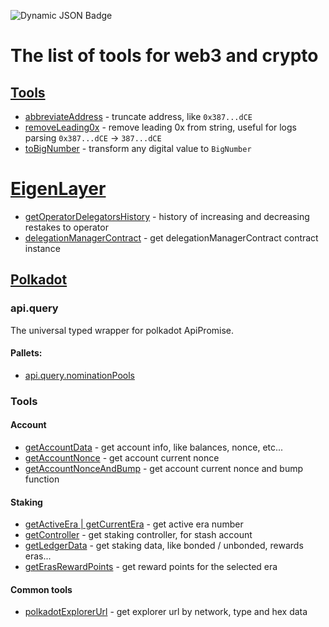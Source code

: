 ![Dynamic JSON Badge](https://img.shields.io/badge/dynamic/json?url=https%3A%2F%2Fraw.githubusercontent.com%2Fdmitrytarassov%2Fcrypto-tools%2Fmain%2Fpackage.json&query=%24.version&style=for-the-badge&label=Common%20Crypto%20Tools&link=https%3A%2F%2Fwww.npmjs.com%2Fpackage%2Fcommon-crypto-tools%3FactiveTab%3Dreadme)

# The list of tools for web3 and crypto

## [Tools](https://github.com/dmitrytarassov/crypto-tools/blob/main/src/common/README.md)
- [abbreviateAddress](https://github.com/dmitrytarassov/crypto-tools/blob/main/src/common/README.md#abbreviateaddress) - truncate address, like `0x387...dCE`
- [removeLeading0x](https://github.com/dmitrytarassov/crypto-tools/blob/main/src/common/README.md#removeleading0x) - remove leading 0x from string, useful for logs parsing `0x387...dCE` -> `387...dCE`
- [toBigNumber](https://github.com/dmitrytarassov/crypto-tools/blob/main/src/common/README.md#to_big_number) - transform any digital value to `BigNumber`

# [EigenLayer](https://github.com/dmitrytarassov/crypto-tools/blob/main/src/eigenlayer/README.md)
- [getOperatorDelegatorsHistory](https://github.com/dmitrytarassov/crypto-tools/blob/main/src/eigenlayer/README.md#getoperatordelegatorshistory) - history of increasing and decreasing restakes to operator
- [delegationManagerContract](https://github.com/dmitrytarassov/crypto-tools/blob/main/src/eigenlayer/README.md#delegationmanagercontract) - get delegationManagerContract contract instance

## [Polkadot](https://github.com/dmitrytarassov/crypto-tools/blob/main/src/polkadot/README.md)
### api.query
The universal typed wrapper for polkadot ApiPromise.
#### Pallets:
- [api.query.nominationPools](https://github.com/dmitrytarassov/crypto-tools/blob/main/src/polkadot/api/query/nominationPools/README.md)

### Tools
#### Account
- [getAccountData](https://github.com/dmitrytarassov/crypto-tools/blob/main/src/polkadot/README.md#getaccountdata) - get account info, like balances, nonce, etc...
- [getAccountNonce](https://github.com/dmitrytarassov/crypto-tools/blob/main/src/polkadot/README.md#getaccountnonce) - get account current nonce
- [getAccountNonceAndBump](https://github.com/dmitrytarassov/crypto-tools/blob/main/src/polkadot/README.md#getaccountnonceandbump) - get account current nonce and bump function

#### Staking
- [getActiveEra | getCurrentEra](https://github.com/dmitrytarassov/crypto-tools/blob/main/src/polkadot/README.md#getactiveera) - get active era number
- [getController](https://github.com/dmitrytarassov/crypto-tools/blob/main/src/polkadot/README.md#getcontroller) - get staking controller, for stash account
- [getLedgerData](https://github.com/dmitrytarassov/crypto-tools/blob/main/src/polkadot/README.md#getledgerdata) - get staking data, like bonded / unbonded, rewards eras...
- [getErasRewardPoints](https://github.com/dmitrytarassov/crypto-tools/blob/main/src/polkadot/README.md#geterasrewardpoints) - get reward points for the selected era

#### Common tools
- [polkadotExplorerUrl](https://github.com/dmitrytarassov/crypto-tools/blob/main/src/polkadot/README.md#polkadotexplorerurl) - get explorer url by network, type and hex data
